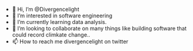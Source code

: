 - 👋 Hi, I’m @Divergencelight
- 👀 I’m interested in software engineering 
- 🌱 I’m currently learning data analysis.
- 💞️ I’m looking to collaborate on many things like building software that could record climkate change..
- 📫 How to reach me divergencelight on twitter

<!---
Divergencelight/Divergencelight is a ✨ special ✨ repository because its `README.md` (this file) appears on your GitHub profile.
You can click the Preview link to take a look at your changes.
--->
